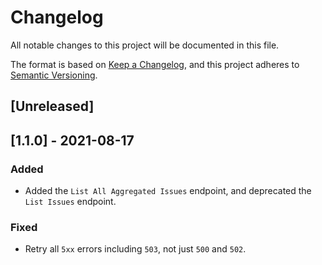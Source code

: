 # Changelog

All notable changes to this project will be documented in this file.

The format is based on [Keep a Changelog](https://keepachangelog.com/en/1.0.0/),
and this project adheres to
[Semantic Versioning](https://semver.org/spec/v2.0.0.html).

## [Unreleased]

## [1.1.0] - 2021-08-17

### Added

- Added the `List All Aggregated Issues` endpoint, and deprecated the `List Issues` endpoint.

### Fixed

- Retry all `5xx` errors including `503`, not just `500` and `502`.
